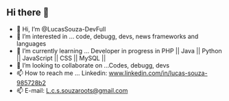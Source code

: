 ## Hi there 👋

- 👋 Hi, I’m @LucasSouza-DevFull
- 👀 I’m interested in ... code, debugg, devs, news frameworks and languages
- 🌱 I’m currently learning ... Developer in progress in PHP || Java || Python || JavaScript || CSS || MySQL || 
- 💞️ I’m looking to collaborate on ...Codes, debugg, devs
- 📫 How to reach me ... Linkedin: www.linkedin.com/in/lucas-souza-985728b2
- 📫 E-mail: L.c.s.souzaroots@gmail.com

